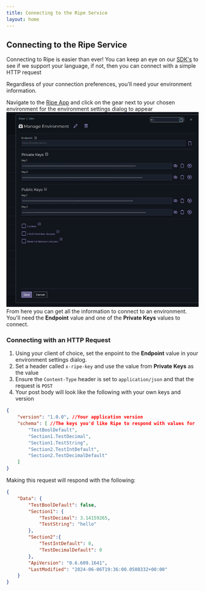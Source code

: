 ```yaml
---
title: Connecting to the Ripe Service
layout: home
---
```

## Connecting to the Ripe Service

Connecting to Ripe is easier than ever! You can keep an eye on our [SDK's](https://github.com/Ripe-Inc/ripe-sdks) to see if we support your language, if not, then you can connect with a simple HTTP request

Regardless of your connection preferences, you'll need your environment information. 

Navigate to the [Ripe App](https://app.ripecloud.io) and click on the gear next to your chosen environment for the environment settings dialog to appear
![Manage environment dialog](../img/connecting-1.png "Manage environment dialog")
From here you can get all the information to connect to an environment. You'll need the **Endpoint** value and one of the **Private Keys** values to connect.

### Connecting with an HTTP Request

1) Using your client of choice, set the enpoint to the **Endpoint** value in your environment settings dialog. 
2) Set a header called `x-ripe-key` and use the value from **Private Keys** as the value
3) Ensure the `Content-Type` header is set to `application/json` and that the request is `POST`
4) Your post body will look like the following with your own keys and version

```json
{
    "version": "1.0.0", //Your application version
	"schema": [ //The keys you'd like Ripe to respond with values for
        "TestBoolDefault",
        "Section1.TestDecimal",
        "Section1.TestString",
        "Section2.TestIntDefault",
        "Section2.TestDecimalDefault"
	]
}
```

Making this request will respond with the following:

```json
{
    "Data": {
        "TestBoolDefault": false,
        "Section1": {
            "TestDecimal": 3.14159265,
            "TestString": "hello"
        },
        "Section2":{
            "TestIntDefault": 0,
            "TestDecimalDefault": 0
        },
        "ApiVersion": "0.6.609.1641",
        "LastModified": "2024-06-06T19:36:00.0508332+00:00"
    }
}
```